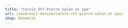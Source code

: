```yaml
---
title: "Carole Stt-Pierre Salon et spa"
url: /vaudreuil-dorion/carole-stt-pierre-salon-et-spa/
shop: Kosmetik
---
```

